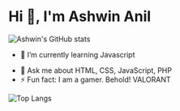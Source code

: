 # Hi 👋, I'm Ashwin Anil

![Ashwin's GitHub stats](https://github-readme-stats.vercel.app/api?username=ASHWIN776&theme=dark&show_icons=true)

- 🌱 I’m currently learning Javascript
<!-- - 🔭 I’m currently working on making a Donation System -->
- 💬 Ask me about HTML, CSS, JavaScript, PHP
- ⚡ Fun fact: I am a gamer. Behold! VALORANT

![Top Langs](https://github-readme-stats.vercel.app/api/top-langs/?username=ASHWIN776&layout=compact)
<!--
**ASHWIN776/ASHWIN776** is a ✨ _special_ ✨ repository because its `README.md` (this file) appears on your GitHub profile.




Here are some ideas to get you started:


.
- 👯 I’m looking to collaborate on ...
- 🤔 I’m looking for help with ...

- 📫 How to reach me: ...
- 😄 Pronouns: ...

-->
